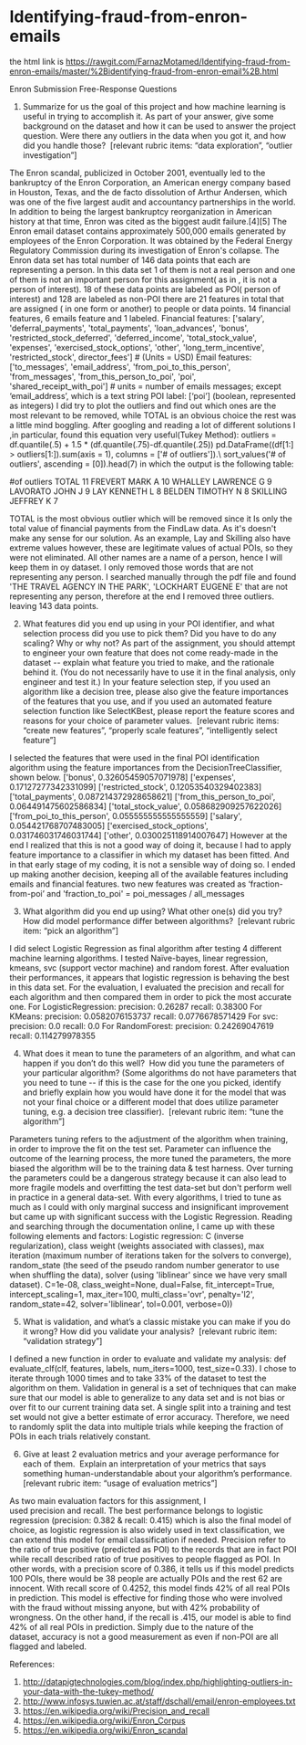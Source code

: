 # Identifying-fraud-from-enron-emails

the html link is <https://rawgit.com/FarnazMotamed/Identifying-fraud-from-enron-emails/master/%2Bidentifying-fraud-from-enron-email%2B.html>


Enron Submission Free-Response Questions

1.	Summarize for us the goal of this project and how machine learning is useful in trying to accomplish it. As part of your answer, give some background on the dataset and how it can be used to answer the project question. Were there any outliers in the data when you got it, and how did you handle those?  [relevant rubric items: “data exploration”, “outlier investigation”]

The Enron scandal, publicized in October 2001, eventually led to the bankruptcy of the Enron Corporation, an American energy company based in Houston, Texas, and the de facto dissolution of Arthur Andersen, which was one of the five largest audit and accountancy partnerships in the world. In addition to being the largest bankruptcy reorganization in American history at that time, Enron was cited as the biggest audit failure.[4][5]
The Enron email dataset contains approximately 500,000 emails generated by employees of the Enron Corporation. It was obtained by the Federal Energy Regulatory Commission during its investigation of Enron's collapse.
The Enron data set has total number of 146 data points that each are representing a person. In this data set 1 of them is not a real person and one of them is not an important person for this assignment( as in , it is not a person of interest).
18 of these data points are labeled as POI( person of interest) and 128 are labeled as non-POI
there are 21 features in total that are assigned ( in one form or another) to people or data points. 14 financial features, 6 emails feature and 1 labeled.
Financial features:
['salary', 'deferral_payments', 'total_payments', 'loan_advances', 'bonus', 'restricted_stock_deferred', 'deferred_income', 'total_stock_value', 'expenses', 'exercised_stock_options', 'other', 'long_term_incentive', 'restricted_stock', director_fees'] # (Units = USD) 
Email features:
['to_messages', 'email_address', 'from_poi_to_this_person', 'from_messages', 'from_this_person_to_poi', 'poi', 'shared_receipt_with_poi'] # units = number of emails messages; except ‘email_address’, which is a text string
POI label: [‘poi’] (boolean, represented as integers)
I did try to plot the outliers and find out which ones are the most relevant to be removed, while TOTAL is an obvious choice the rest was a little mind boggling. After googling and reading a lot of different solutions I ,in particular, found this equation very useful(Tukey Method):
outliers = df.quantile(.5) + 1.5 * (df.quantile(.75)-df.quantile(.25))
pd.DataFrame((df[1:] > outliers[1:]).sum(axis = 1), columns = ['# of outliers']).\ sort_values('# of outliers',  ascending = [0]).head(7)
in which the output is the following table:

#of outliers
TOTAL
11
FREVERT MARK A
10
WHALLEY LAWRENCE G
9
LAVORATO JOHN J
9
LAY KENNETH L
8
BELDEN TIMOTHY N
8
SKILLING JEFFREY K
7

TOTAL is the most obvious outlier which will be removed since it Is only the total value of financial payments from the FindLaw data. As it's doesn't make any sense for our solution.
 As an example, Lay and Skilling also have extreme values however, these are legitimate values of actual POIs, so they were not eliminated. All other names are a name of a person, hence I will keep them in oy dataset. I only removed those words that are not representing any person. I searched manually through the pdf file and found 'THE TRAVEL AGENCY IN THE PARK', 'LOCKHART EUGENE E' that are not representing any person, therefore at the end I removed three outliers.
leaving 143 data points.


2.	What features did you end up using in your POI identifier, and what selection process did you use to pick them? Did you have to do any scaling? Why or why not? As part of the assignment, you should attempt to engineer your own feature that does not come ready-made in the dataset -- explain what feature you tried to make, and the rationale behind it. (You do not necessarily have to use it in the final analysis, only engineer and test it.) In your feature selection step, if you used an algorithm like a decision tree, please also give the feature importances of the features that you use, and if you used an automated feature selection function like SelectKBest, please report the feature scores and reasons for your choice of parameter values.  [relevant rubric items: “create new features”, “properly scale features”, “intelligently select feature”]



I selected the features that were used in the final POI identification algorithm using the feature importances from the DecisionTreeClassifier, shown below.
['bonus', 0.32605459057071978]
['expenses', 0.17127277342331099]
['restricted_stock', 0.12053540329402383]
['total_payments', 0.087214372928658621]
['from_this_person_to_poi', 0.064491475602586834]
['total_stock_value', 0.058682909257622026]
['from_poi_to_this_person', 0.055555555555555559]
['salary', 0.054421768707483005]
['exercised_stock_options', 0.031746031746031744]
['other', 0.030025118914007647]
However at the end I realized that this is not a good way of doing it, because I had to apply feature importance to a classifier in which my dataset has been fitted. And in that early stage of my coding, it is not a sensible way of doing so. I ended up making another decision, keeping all of the available features including emails and financial features. 
two new features was created as ‘fraction-from-poi’ and 'fraction_to_poi' = poi_messages / all_messages


3.	What algorithm did you end up using? What other one(s) did you try? How did model performance differ between algorithms?  [relevant rubric item: “pick an algorithm”]


I did select Logistic Regression as final algorithm after testing 4 different machine learning algorithms. I tested Naïve-bayes, linear regression, kmeans, svc (support vector machine) and random forest. 
After evaluation their performances, it appears that logistic regression is behaving the best in this data set.
For the evaluation, I evaluated the precision and recall for each algorithm and then compared them in order to pick the most accurate one. 
For LogisticRegression: 
precision: 0.26287
recall:    0.38300
For KMeans:
precision: 0.0582076153737
recall:    0.0776678571429
For svc:
precision: 0.0
recall:    0.0
For RandomForest:
precision: 0.24269047619
recall:    0.114279978355



4.	What does it mean to tune the parameters of an algorithm, and what can happen if you don’t do this well?  How did you tune the parameters of your particular algorithm? (Some algorithms do not have parameters that you need to tune -- if this is the case for the one you picked, identify and briefly explain how you would have done it for the model that was not your final choice or a different model that does utilize parameter tuning, e.g. a decision tree classifier).  [relevant rubric item: “tune the algorithm”]



Parameters tuning refers to the adjustment of the algorithm when training, in order to improve the fit on the test set. Parameter can influence the outcome of the learning process, the more tuned the parameters, the more biased the algorithm will be to the training data & test harness. Over turning the parameters could be a dangerous strategy because it can also lead to more fragile models and overfitting the test data-set but don't perform well in practice in a general data-set.
With every algorithms, I tried to tune as much as I could with only marginal success and insignificant improvement but came up with significant success with the Logistic Regression. Reading and searching through the documentation online, I came up with these following elements and factors:
Logistic regression: C (inverse regularization), class weight (weights associated with classes), max iteration (maximum number of iterations taken for the solvers to converge), random_state (the seed of the pseudo random number generator to use when shuffling the data), solver (using 'liblinear' since we have very small dataset).
C=1e-08, class_weight=None, dual=False, fit_intercept=True, intercept_scaling=1, 
max_iter=100, multi_class='ovr', penalty='l2', random_state=42, solver='liblinear', tol=0.001, verbose=0))


5.	What is validation, and what’s a classic mistake you can make if you do it wrong? How did you validate your analysis?  [relevant rubric item: “validation strategy”]


I defined a new function in order to evaluate and validate my analysis: def evaluate_clf(clf, features, labels, num_iters=1000, test_size=0.33).
I chose to iterate through 1000 times and to take 33% of the dataset to test the algorithm on them.
Validation in general is a set of techniques that can make sure that our model is able to generalize to any data set and is not bias or over fit to our current training data set. A single split into a training and test set would not give a better estimate of error accuracy. Therefore, we need to randomly split the data into multiple trials while keeping the fraction of POIs in each trials relatively constant.


6.	Give at least 2 evaluation metrics and your average performance for each of them.  Explain an interpretation of your metrics that says something human-understandable about your algorithm’s performance. [relevant rubric item: “usage of evaluation metrics”]

As two main evaluation factors for this assignment, I used precision and recall. The best performance belongs to logistic regression (precision: 0.382 & recall: 0.415) which is also the final model of choice, as logistic regression is also widely used in text classification, we can extend this model for email classification if needed. Precision refer to the ratio of true positive (predicted as POI) to the records that are in fact POI while recall described ratio of true positives to people flagged as POI. In other words, with a precision score of 0.386, it tells us if this model predicts 100 POIs, there would be 38 people are actually POIs and the rest 62 are innocent. With recall score of 0.4252, this model finds 42% of all real POIs in prediction. This model is effective for finding those who were involved with the fraud without missing anyone, but with 42% probability of wrongness.
On the other hand, if the recall is .415, our model is able to find 42% of all real POIs in prediction. Simply due to the nature of the dataset, accuracy is not a good measurement as even if non-POI are all flagged and labeled.





References:
1) http://datapigtechnologies.com/blog/index.php/highlighting-outliers-in-your-data-with-the-tukey-method/
2) http://www.infosys.tuwien.ac.at/staff/dschall/email/enron-employees.txt
3) https://en.wikipedia.org/wiki/Precision_and_recall
4) https://en.wikipedia.org/wiki/Enron_Corpus
5) https://en.wikipedia.org/wiki/Enron_scandal

